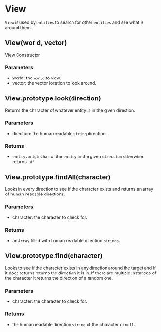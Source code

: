 # View

`View` is used by `entities` to search for other `entities` and see what is around them.

## View(world, vector)

View Constructor

### Parameters

- world: the `world` to view.
- vector: the vector location to look around.

## View.prototype.look(direction)

Returns the character of whatever entity is in the given direction.

### Parameters

- direction: the human readable `string` direction.

### Returns

- `entity.originChar` of the `entity` in the given `direction` otherwise returns `'#'`

## View.prototype.findAll(character)

Looks in every direction to see if the character exists and returns an array of human readable directions.

### Parameters

- character: the character to check for.

### Returns

- an `Array` filled with human readable direction `strings`.

## View.prototype.find(character)

Looks to see if the character exists in any direction around the target and if it does returns returns the direction it is in. If there are multiple instances of the character it returns the direction of a random one.

### Parameters

- character: the character to check for.

### Returns

- the human readable direction `string` of the character or `null`.
